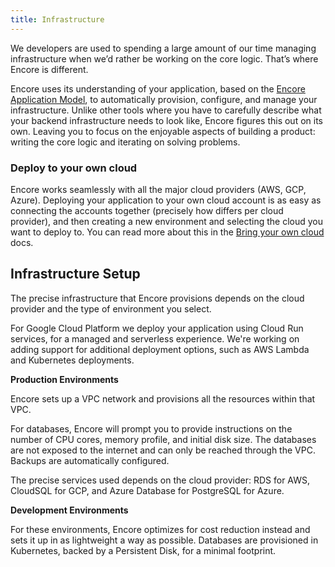 ```yaml
---
title: Infrastructure
---
```


We developers are used to spending a large amount of our time managing infrastructure when we’d rather be working on the core logic. That’s where Encore is different.

Encore uses its understanding of your application, based on the [Encore Application Model](../application-model), to automatically provision, configure, and manage your infrastructure. Unlike other tools where you have to carefully describe what your backend infrastructure needs to look like, Encore figures this out on its own. Leaving you to focus on the enjoyable aspects of building a product: writing the core logic and iterating on solving problems.

### Deploy to your own cloud
Encore works seamlessly with all the major cloud providers (AWS, GCP, Azure). Deploying your application to your own cloud account is as easy as connecting the accounts together (precisely how differs per cloud provider), and then creating a new environment and selecting the cloud you want to deploy to. You can read more about this in the [Bring your own cloud](./own-cloud) docs.

## Infrastructure Setup
The precise infrastructure that Encore provisions depends on the cloud provider and the type of environment you select.

For Google Cloud Platform we deploy your application using Cloud Run services, for a managed and serverless experience.
We're working on adding support for additional deployment options, such as AWS Lambda and Kubernetes deployments.

**Production Environments**

Encore sets up a VPC network and provisions all the resources within that VPC.

For databases, Encore will prompt you to provide instructions on the number of CPU cores, memory profile, and initial disk size. The databases are not exposed to the internet and can only be reached through the VPC. Backups are automatically configured.

The precise services used depends on the cloud provider: RDS for AWS, CloudSQL for GCP, and Azure Database for PostgreSQL for Azure.

**Development Environments**

For these environments, Encore optimizes for cost reduction instead and sets it up in as lightweight a way as possible.
Databases are provisioned in Kubernetes, backed by a Persistent Disk, for a minimal footprint.
